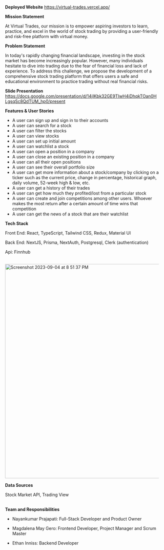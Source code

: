 **Deployed Website**
https://virtual-trades.vercel.app/

**Mission Statement**

At Virtual Trades, our mission is to empower aspiring investors to learn, practice, and excel in the world of stock trading by providing a user-friendly and risk-free platform with virtual money.

**Problem Statement**

In today's rapidly changing financial landscape, investing in the stock market has become increasingly popular. However, many individuals hesitate to dive into trading due to the fear of financial loss and lack of experience. To address this challenge, we propose the development of a comprehensive stock trading platform that offers users a safe and educational environment to practice trading without real financial risks.

**Slide Presentation**
https://docs.google.com/presentation/d/14jIKbk32GE9TIwH4iDhqkTOan0HLgsqSc8QdTUM_hp0/present

**Features & User Stories**
- A user can sign up and sign in to their accounts
- A user can search for a stock
- A user can filter the stocks
- A user can view stocks
- A user can set up initial amount
- A user can watchlist a stock
- A user can open a position in a company
- A user can close an existing position in a company
- A user can all their open positions
- A user can see their overall portfolio size
- A user can get more information about a stock/company by clicking on a ticker such as the current price, change in percentage, historical graph, daily volume, 52-week high & low, etc.
- A user can get a history of their trades
- A user can get how much they profited/lost from a particular stock
- A user can create and join competitions among other users. Whoever makes the most return after a certain amount of time wins that competition
- A user can get the news of a stock that are their watchlist

**Tech Stack**

Front End: React, TypeScript, Tailwind CSS, Redux, Material UI

Back End: NextJS, Prisma, NextAuth, Postgresql, Clerk (authentication)

Api: Finnhub

<br>

<img width="700" alt="Screenshot 2023-09-04 at 8 51 37 PM" src="https://github.com/capstone-project-fullstack/VirtualTrades/assets/114107908/2dbf422d-b150-406c-8eec-db9ad1be665e">

<br>


**Data Sources**

Stock Market API, Trading View
<br></br>

**Team and Responsibilities**

- Nayankumar Prajapati: Full-Stack Developer and Product Owner

- Magdalena May Gero: Frontend Developer, Project Manager and Scrum Master
  
- Ethan Inniss: Backend Developer

